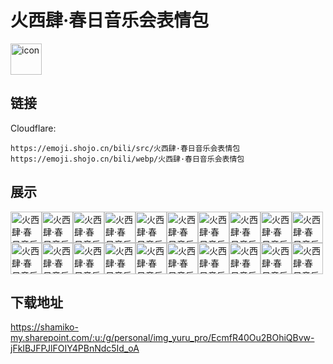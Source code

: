 # 火西肆·春日音乐会表情包
<img src="https://emoji.shojo.cn/bili/src/火西肆·春日音乐会表情包/icon.png" width="50" height="50" alt="icon">

## 链接
Cloudflare:
```
https://emoji.shojo.cn/bili/src/火西肆·春日音乐会表情包
https://emoji.shojo.cn/bili/webp/火西肆·春日音乐会表情包
```
## 展示
<img src="https://emoji.shojo.cn/bili/src/火西肆·春日音乐会表情包/火西肆·春日音乐会表情包-好开星.png" width="50" height="50" alt="火西肆·春日音乐会表情包-好开星"><img src="https://emoji.shojo.cn/bili/src/火西肆·春日音乐会表情包/火西肆·春日音乐会表情包-惊讶.png" width="50" height="50" alt="火西肆·春日音乐会表情包-惊讶"><img src="https://emoji.shojo.cn/bili/src/火西肆·春日音乐会表情包/火西肆·春日音乐会表情包-啦啦啦.png" width="50" height="50" alt="火西肆·春日音乐会表情包-啦啦啦"><img src="https://emoji.shojo.cn/bili/src/火西肆·春日音乐会表情包/火西肆·春日音乐会表情包-哈哈哈哈.png" width="50" height="50" alt="火西肆·春日音乐会表情包-哈哈哈哈"><img src="https://emoji.shojo.cn/bili/src/火西肆·春日音乐会表情包/火西肆·春日音乐会表情包-加载中.png" width="50" height="50" alt="火西肆·春日音乐会表情包-加载中"><img src="https://emoji.shojo.cn/bili/src/火西肆·春日音乐会表情包/火西肆·春日音乐会表情包-很酷嘛.png" width="50" height="50" alt="火西肆·春日音乐会表情包-很酷嘛"><img src="https://emoji.shojo.cn/bili/src/火西肆·春日音乐会表情包/火西肆·春日音乐会表情包-美女之王.png" width="50" height="50" alt="火西肆·春日音乐会表情包-美女之王"><img src="https://emoji.shojo.cn/bili/src/火西肆·春日音乐会表情包/火西肆·春日音乐会表情包-爱您.png" width="50" height="50" alt="火西肆·春日音乐会表情包-爱您"><img src="https://emoji.shojo.cn/bili/src/火西肆·春日音乐会表情包/火西肆·春日音乐会表情包-爆丸.png" width="50" height="50" alt="火西肆·春日音乐会表情包-爆丸"><img src="https://emoji.shojo.cn/bili/src/火西肆·春日音乐会表情包/火西肆·春日音乐会表情包-晚安.png" width="50" height="50" alt="火西肆·春日音乐会表情包-晚安"><img src="https://emoji.shojo.cn/bili/src/火西肆·春日音乐会表情包/火西肆·春日音乐会表情包-？.png" width="50" height="50" alt="火西肆·春日音乐会表情包-？"><img src="https://emoji.shojo.cn/bili/src/火西肆·春日音乐会表情包/火西肆·春日音乐会表情包-我爱肆.png" width="50" height="50" alt="火西肆·春日音乐会表情包-我爱肆"><img src="https://emoji.shojo.cn/bili/src/火西肆·春日音乐会表情包/火西肆·春日音乐会表情包-最讨厌你.png" width="50" height="50" alt="火西肆·春日音乐会表情包-最讨厌你"><img src="https://emoji.shojo.cn/bili/src/火西肆·春日音乐会表情包/火西肆·春日音乐会表情包-睡不啄鸟.png" width="50" height="50" alt="火西肆·春日音乐会表情包-睡不啄鸟"><img src="https://emoji.shojo.cn/bili/src/火西肆·春日音乐会表情包/火西肆·春日音乐会表情包-抱抱.png" width="50" height="50" alt="火西肆·春日音乐会表情包-抱抱"><img src="https://emoji.shojo.cn/bili/src/火西肆·春日音乐会表情包/火西肆·春日音乐会表情包-超拉风！.png" width="50" height="50" alt="火西肆·春日音乐会表情包-超拉风！"><img src="https://emoji.shojo.cn/bili/src/火西肆·春日音乐会表情包/火西肆·春日音乐会表情包-花花.png" width="50" height="50" alt="火西肆·春日音乐会表情包-花花"><img src="https://emoji.shojo.cn/bili/src/火西肆·春日音乐会表情包/火西肆·春日音乐会表情包-粘你.png" width="50" height="50" alt="火西肆·春日音乐会表情包-粘你"><img src="https://emoji.shojo.cn/bili/src/火西肆·春日音乐会表情包/火西肆·春日音乐会表情包-打call.png" width="50" height="50" alt="火西肆·春日音乐会表情包-打call"><img src="https://emoji.shojo.cn/bili/src/火西肆·春日音乐会表情包/火西肆·春日音乐会表情包-讨好.png" width="50" height="50" alt="火西肆·春日音乐会表情包-讨好">

## 下载地址

https://shamiko-my.sharepoint.com/:u:/g/personal/img_yuru_pro/EcmfR40Ou2BOhiQBvw-jFkIBJFPJlFOIY4PBnNdc5Id_oA